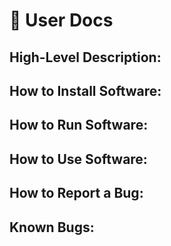 # 📜 User Docs

## High-Level Description:

## How to Install Software:

## How to Run Software:

## How to Use Software:

## How to Report a Bug:

## Known Bugs:
